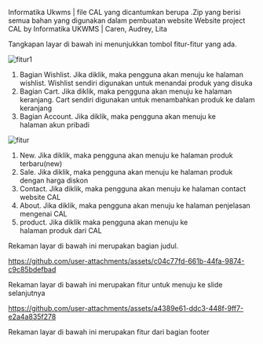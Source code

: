 Informatika Ukwms | file CAL yang dicantumkan berupa .Zip yang berisi semua bahan yang digunakan dalam pembuatan website
Website project CAL by Informatika UKWMS | Caren, Audrey, Lita

Tangkapan layar di bawah ini menunjukkan tombol fitur-fitur yang ada.

![fitur1](https://github.com/user-attachments/assets/2a6652dc-5a91-45cf-9ce7-0b8be67d77bf)


1. Bagian Wishlist. Jika diklik, maka pengguna akan menuju ke halaman wishlist. Wishlist sendiri digunakan untuk menandai produk yang disuka
2. Bagian Cart. Jika diklik, maka pengguna akan menuju ke halaman keranjang. Cart sendiri digunakan untuk menambahkan produk ke dalam keranjang
3. Bagian Account. Jika diklik, maka pengguna akan menuju ke halaman akun pribadi

![fitur](https://github.com/user-attachments/assets/fe12d0b9-21ca-485b-beb3-8599429ce7f9)

1. New. Jika diklik, maka pengguna akan menuju ke halaman produk terbaru(new)
2. Sale. Jika diklik, maka pengguna akan menuju ke halaman produk dengan harga diskon
3. Contact. Jika diklik, maka pengguna akan menuju ke halaman contact website CAL 
4. About. Jika diklik, maka pengguna akan menuju ke halaman penjelasan mengenai CAL 
5. product. Jika diklik maka pengguna akan menuju ke halaman produk dari CAL
   
Rekaman layar di bawah ini merupakan bagian judul.

https://github.com/user-attachments/assets/c04c77fd-661b-44fa-9874-c9c85bdefbad

Rekaman layar di bawah ini merupakan fitur untuk menuju ke slide selanjutnya

https://github.com/user-attachments/assets/a4389e61-ddc3-448f-9ff7-e2a4a835f278

Rekaman layar di bawah ini merupakan fitur dari bagian footer

























